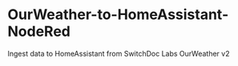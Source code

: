 # OurWeather-to-HomeAssistant-NodeRed
 Ingest data to HomeAssistant from SwitchDoc Labs OurWeather v2

